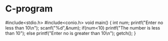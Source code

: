 # C-program 
#include<stdio.h>
#include<conio.h>
void main()
{
int num;
printf("Enter no less than 10\n");
scanf("%d",&num);
if(num<10)
printf("The number is less than 10");
else
printf("Enter no is greater than 10\n");
getch();
}
